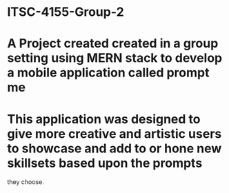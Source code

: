# ITSC-4155-Group-2

# A Project created created in a group setting using MERN stack to develop a mobile application called prompt me
# This application was designed to give more creative and artistic users to showcase and add to or hone new skillsets based upon the prompts
they choose.
